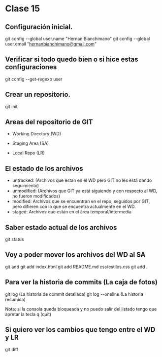 # Clase 15

## Configuración inicial.

git config --global user.name "Hernan Bianchimano"
git config --global user.email "hernanbianchimano@gmail.com"

## Verificar si todo quedo bien o si hice estas configuraciones

git config --get-regexp user

## Crear un repositorio.

git init

## Areas del repositorio de GIT

* Working Directory (WD) <!-- Directorio de trabajo donde se van agregando o quitando los archivos durante el desarrollo-->

* Staging Area (SA) <!-- Area de control de cambios. Area temporal intermedia, lugar donde se saca la foto -->

* Local Repo (LR) <!-- Caja donde voy a ir teniendo todas las fotos que vaya sacando -->

## El estado de los archivos

* untracked: (Archivos que estan en el WD pero GIT no les está dando seguimiento)
* unmodified: (Archivos que GIT ya está siguiendo y con respecto al WD, no fueron modificados)
* modified: Archivos que se encuentran en el repo, seguidos por GIT, pero difieren con lo que se encuentra actualmente en el WD.
* staged: Archivos que están en el área temporal/intermedia

## Saber estado actual de los archivos

git status

## Voy a poder mover los archivos del WD al SA

git add <nombre-archivo>
git add index.html
git add README.md css/estilos.css
git add . <!-- agrego todos los archivos que están (UNTRACKED, MODIFIED) -->

## Para ver la historia de commits (La caja de fotos)

git log (La historia de commit detallada)
git log --oneline (La historia resumida)

Nota: si la consola queda bloqueada y no puedo salir del listado tengo que apretar la tecla q (quit)

## Si quiero ver los cambios que tengo entre el WD y LR

git diff

